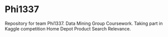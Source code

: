 # Phi1337
Repository for team Phi1337. Data Mining Group Coursework. Taking part in Kaggle competition Home Depot Product Search Relevance.
